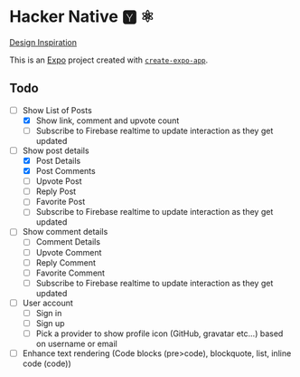 # Hacker Native 🆈 ⚛️

[Design Inspiration]( https://dribbble.com/shots/21381309-Mobile-News-Site-Redesign-Hacker-News#)

This is an [Expo](https://expo.dev) project created with [`create-expo-app`](https://www.npmjs.com/package/create-expo-app).

## Todo

- [ ] Show List of Posts
  - [X] Show link, comment and upvote count
  - [ ] Subscribe to Firebase realtime to update interaction as they get updated
- [ ] Show post details
  - [X] Post Details
  - [X] Post Comments
  - [ ] Upvote Post
  - [ ] Reply Post
  - [ ] Favorite Post
  - [ ] Subscribe to Firebase realtime to update interaction as they get updated
- [ ] Show comment details
  - [ ] Comment Details
  - [ ] Upvote Comment
  - [ ] Reply Comment
  - [ ] Favorite Comment
  - [ ] Subscribe to Firebase realtime to update interaction as they get updated
- [ ] User account
  - [ ] Sign in
  - [ ] Sign up
  - [ ] Pick a provider to show profile icon (GitHub, gravatar etc...) based on username or email
- [ ] Enhance text rendering (Code blocks (pre>code), blockquote, list, inline code (code))
